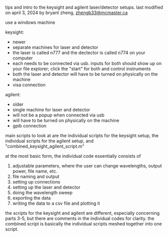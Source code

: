 tips and intro to the keysight and agilent laser/detector setups.
last modified on april 3, 2024 by bryant zheng, zhengb33@mcmaster.ca

use a windows machine

keysight:
- newer
- separate machines for laser and detector
- the laser is called n777 and the dectector is called n774 on your computer
- each needs to be connected via usb. inputs for both should show up on your file explorer; click the "start" for both and control instruments
- both the laser and detector will have to be turned on physically on the machine
- visa connection

agilent:
- older
- single machine for laser and detector
- will not be a popup when connected via usb
- will have to be turned on physically on the machine
- gpib connection

main scripts to look at are the individual scripts for the keysight setup, the individual scripts for the agilent setup, and "combined_keysight_agilent_script.m"

at the most basic form, the individual code essentially consists of
1. adjustable parameters, where the user can change wavelengths, output power, file name, etc.
2. file naming and output
3. setting up connections
4. setting up the laser and detector
5. doing the wavelength sweep
6. exporting the data
7. writing the data to a csv file and plotting it

the scripts for the keysight and agilent are different, especially concerning parts 3-5, but there are comments in the individual codes for clarity. the combined script is basically the individual scripts meshed together into one script.
